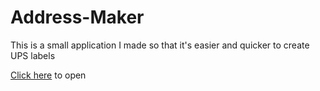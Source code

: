 # Address-Maker
This is a small application I made so that it's easier and quicker to create UPS labels

[Click here](https://reecevela.github.io/Address-Maker/) to open
